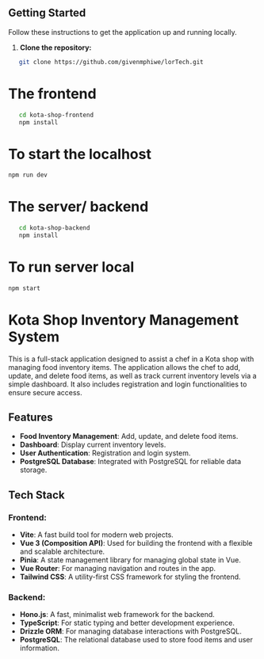 ## Getting Started

Follow these instructions to get the application up and running locally.

1. **Clone the repository:**
```bash
   git clone https://github.com/givenmphiwe/lorTech.git
```

# The frontend
```bash
   cd kota-shop-frontend
   npm install
```
# To start the localhost
```bash
npm run dev
```

# The server/ backend
```bash
   cd kota-shop-backend
   npm install
```
# To run server local
```bash
npm start
```



# Kota Shop Inventory Management System

This is a full-stack application designed to assist a chef in a Kota shop with managing food inventory items. The application allows the chef to add, update, and delete food items, as well as track current inventory levels via a simple dashboard. It also includes registration and login functionalities to ensure secure access.

## Features

- **Food Inventory Management**: Add, update, and delete food items.
- **Dashboard**: Display current inventory levels.
- **User Authentication**: Registration and login system.
- **PostgreSQL Database**: Integrated with PostgreSQL for reliable data storage.

## Tech Stack

### Frontend:
- **Vite**: A fast build tool for modern web projects.
- **Vue 3 (Composition API)**: Used for building the frontend with a flexible and scalable architecture.
- **Pinia**: A state management library for managing global state in Vue.
- **Vue Router**: For managing navigation and routes in the app.
- **Tailwind CSS**: A utility-first CSS framework for styling the frontend.

### Backend:
- **Hono.js**: A fast, minimalist web framework for the backend.
- **TypeScript**: For static typing and better development experience.
- **Drizzle ORM**: For managing database interactions with PostgreSQL.
- **PostgreSQL**: The relational database used to store food items and user information.



